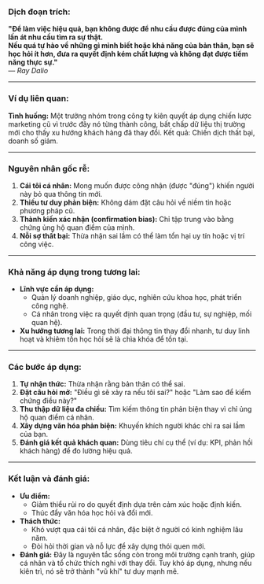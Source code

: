 ### Dịch đoạn trích:
**"Để làm việc hiệu quả, bạn không được để nhu cầu được đúng của mình lấn át nhu cầu tìm ra sự thật.  
Nếu quá tự hào về những gì mình biết hoặc khả năng của bản thân, bạn sẽ học hỏi ít hơn, đưa ra quyết định kém chất lượng và không đạt được tiềm năng thực sự."**  
— *Ray Dalio*

---

### Ví dụ liên quan:
**Tình huống:** Một trưởng nhóm trong công ty kiên quyết áp dụng chiến lược marketing cũ vì trước đây nó từng thành công, bất chấp dữ liệu thị trường mới cho thấy xu hướng khách hàng đã thay đổi. Kết quả: Chiến dịch thất bại, doanh số giảm.

---

### Nguyên nhân gốc rễ:
1. **Cái tôi cá nhân:** Mong muốn được công nhận (được "đúng") khiến người này bỏ qua thông tin mới.  
2. **Thiếu tư duy phản biện:** Không dám đặt câu hỏi về niềm tin hoặc phương pháp cũ.  
3. **Thành kiến xác nhận (confirmation bias):** Chỉ tập trung vào bằng chứng ủng hộ quan điểm của mình.  
4. **Nỗi sợ thất bại:** Thừa nhận sai lầm có thể làm tổn hại uy tín hoặc vị trí công việc.

---

### Khả năng áp dụng trong tương lai:
- **Lĩnh vực cần áp dụng:**  
  - Quản lý doanh nghiệp, giáo dục, nghiên cứu khoa học, phát triển công nghệ.  
  - Cá nhân trong việc ra quyết định quan trọng (đầu tư, sự nghiệp, mối quan hệ).  
- **Xu hướng tương lai:** Trong thời đại thông tin thay đổi nhanh, tư duy linh hoạt và khiêm tốn học hỏi sẽ là chìa khóa để tồn tại.

---

### Các bước áp dụng:
1. **Tự nhận thức:** Thừa nhận rằng bản thân có thể sai.  
2. **Đặt câu hỏi mở:** "Điều gì sẽ xảy ra nếu tôi sai?" hoặc "Làm sao để kiểm chứng điều này?"  
3. **Thu thập dữ liệu đa chiều:** Tìm kiếm thông tin phản biện thay vì chỉ ủng hộ quan điểm cá nhân.  
4. **Xây dựng văn hóa phản biện:** Khuyến khích người khác chỉ ra sai lầm của bạn.  
5. **Đánh giá kết quả khách quan:** Dùng tiêu chí cụ thể (ví dụ: KPI, phản hồi khách hàng) để đo lường hiệu quả.  

---

### Kết luận và đánh giá:
- **Ưu điểm:**  
  - Giảm thiểu rủi ro do quyết định dựa trên cảm xúc hoặc định kiến.  
  - Thúc đẩy văn hóa học hỏi và đổi mới.  
- **Thách thức:**  
  - Khó vượt qua cái tôi cá nhân, đặc biệt ở người có kinh nghiệm lâu năm.  
  - Đòi hỏi thời gian và nỗ lực để xây dựng thói quen mới.  
- **Đánh giá:** Đây là nguyên tắc sống còn trong môi trường cạnh tranh, giúp cá nhân và tổ chức thích nghi với thay đổi. Tuy khó áp dụng, nhưng nếu kiên trì, nó sẽ trở thành "vũ khí" tư duy mạnh mẽ.